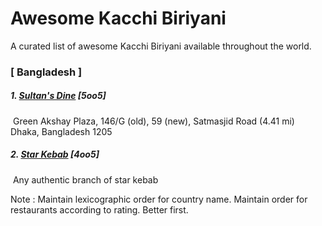 # Awesome Kacchi Biriyani
A curated list of awesome Kacchi Biriyani available throughout the world.

### [ Bangladesh ]

##### 1. [Sultan's Dine](https://www.facebook.com/dinelikeasultan/) [5oo5]
![]() Green Akshay Plaza, 146/G (old), 59 (new), Satmasjid Road (4.41 mi)
Dhaka, Bangladesh 1205

##### 2. [Star Kebab](https://www.facebook.com/pages/Star-Kabab-Restaurant-Dhanmondi/261882117158868) [4oo5]
![]() Any authentic branch of star kebab


Note : Maintain lexicographic order for country name. Maintain order for restaurants according to rating. Better first.
